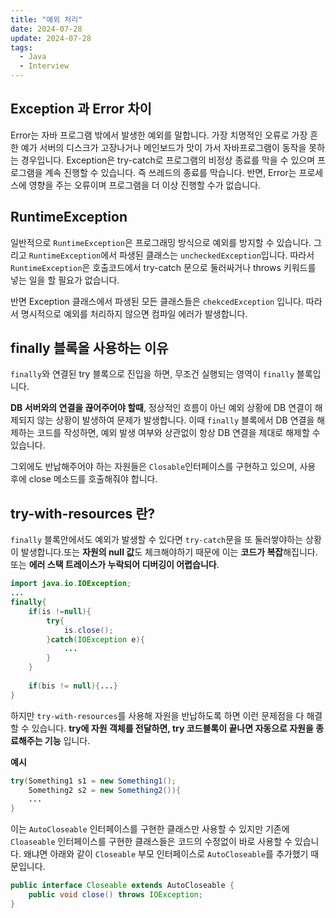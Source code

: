 ```yaml
---
title: "예외 처리"
date: 2024-07-28
update: 2024-07-28
tags:
  - Java
  - Interview
---
```


## Exception 과 Error 차이 

Error는 자바 프로그램 밖에서 발생한 예외를 말합니다. 가장 치명적인 오류로 가장 흔한 예가 서버의 디스크가 고장나거나 메인보드가 맛이 가서 자바프로그램이 동작을 못하는 경우입니다.
Exception은 try-catch로 프로그램의 비정상 종료를 막을 수 있으며 프로그램을 계속 진행할 수 있습니다. 즉 쓰레드의 종료를 막습니다.
반면, Error는 프로세스에 영향을 주는 오류이며 프로그램을 더 이상 진행할 수가 없습니다. 

## RuntimeException

일반적으로 `RuntimeException`은 프로그래밍 방식으로 예외를 방지할 수 있습니다. 그리고 `RuntimeException`에서 파생된 클래스는 `uncheckedException`입니다.
따라서 `RuntimeException`은 호출코드에서 try-catch 문으로 둘러싸거나 throws 키워드를 넣는 일을 할 필요가 없습니다. 

반면 Exception 클래스에서 파생된 모든 클래스들은 `chekcedException` 입니다. 따라서 명시적으로 예외를 처리하지 않으면 컴파일 에러가 발생합니다.

## finally 블록을 사용하는 이유

`finally`와 연결된 try 블록으로 진입을 하면, 무조건 실행되는 영역이 `finally` 블록입니다.

**DB 서버와의 연결을 끊어주어야 할때**, 정상적인 흐름이 아닌 예외 상황에 DB 연결이 해제되지 않는 상황이 발생하여
문제가 발생합니다. 이때 `finally` 블록에서 DB 연결을 해제하는 코드를 작성하면, 예외 발생 여부와 상관없이 항상 DB 연결을 제대로 해제할 수 있습니다.

그외에도 반납해주어야 하는 자원들은 `Closable`인터페이스를 구현하고 있으며, 사용 후에 close 메소드를 호출해줘야 합니다.

## try-with-resources 란?

`finally` 블록안에서도 예외가 발생할 수 있다면 `try-catch`문을 또 둘러쌓야하는 상황이 발생합니다.또는 **자원의 null 값**도 체크해야하기 때문에 이는 **코드가 복잡**해집니다.
또는 **에러 스택 트레이스가 누락되어 디버깅이 어렵습니다**.

```java
import java.io.IOException;
...
finally{
    if(is !=null){
        try{
            is.close();
        }catch(IOException e){
            ...
        }
    }
    
    if(bis != null){...}
}
```

하지만 `try-with-resources`를 사용해 자원을 반납하도록 하면 이런 문제점을 다 해결할 수 있습니다. 
**try에 자원 객체를 전달하면, try 코드블록이 끝나면 자동으로 자원을 종료해주는 기능** 입니다.

**예시**
```java
try(Something1 s1 = new Something1();
    Something2 s2 = new Something2()){
    ...
}
```

이는 `AutoCloseable` 인터페이스를 구현한 클래스만 사용할 수 있지만 기존에 `Cloaseable` 인터페이스를 구현한 클래스들은 코드의 수정없이 바로 사용할 수 있습니다.
왜냐면 아래와 같이 `Closeable` 부모 인터페이스로 `AutoCloseable`를 추가했기 때문입니다.

```java
public interface Closeable extends AutoCloseable {
    public void close() throws IOException;
}
```




